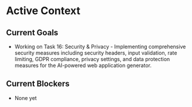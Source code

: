 # Active Context

## Current Goals

- Working on Task 16: Security & Privacy - Implementing comprehensive security measures including security headers, input validation, rate limiting, GDPR compliance, privacy settings, and data protection measures for the AI-powered web application generator.

## Current Blockers

- None yet